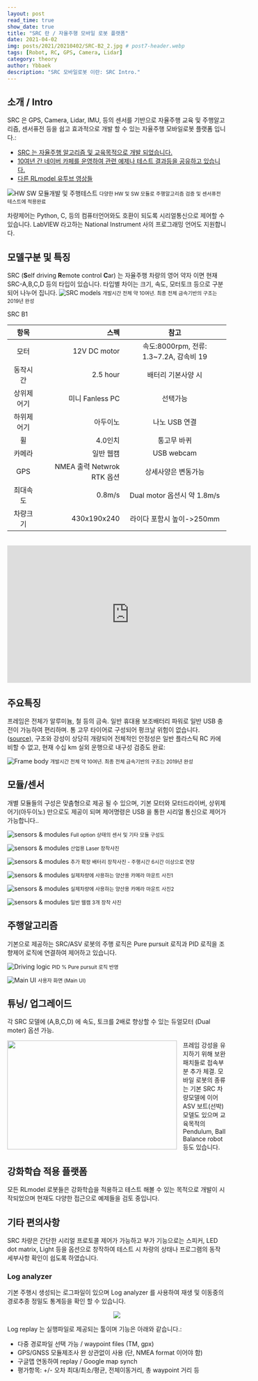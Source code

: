 ```yaml
---
layout: post
read_time: true
show_date: true
title: "SRC 란 / 자율주행 모바일 로봇 플랫폼"
date: 2021-04-02
img: posts/2021/20210402/SRC-B2_2.jpg # post7-header.webp
tags: [Robot, RC, GPS, Camera, Lidar]
category: theory
author: Ybbaek
description: "SRC 모바일로봇 이란: SRC Intro."
---
```

## 소개 / Intro
SRC 은 GPS, Camera, Lidar, IMU, 등의 센서를 기반으로 자율주행 교육 및 주행알고리즘, 센서퓨전 등을 쉽고 효과적으로 개발 할 수 있는 자율주행 모바일로봇 플랫폼 입니다.:
- [SRC 는 자율주행 알고리즘 및 교육목적으로 개발 되었습니다.](https://github.com/yunbum/SRC)
- [10여년 간 네이버 카페를 운영하여 관련 예제나 테스트 결과등을 공유하고 있습니다.](https://cafe.naver.com/iltech)
- [다른 RLmodel 유투브 영상들](https://www.youtube.com/channel/UCd23NgICe3702uqAAk4HYFQ/videos)

![HW SW 모듈개발 및 주행테스트](./assets/img/posts/2021/20210402/src_hw-sw.png)
<small>다양한 HW 및 SW 모듈로 주행알고리즘 검증 및 센서퓨전 테스트에 적용완료 </small>

차량제어는 Python, C, 등의 컴퓨터언어와도 호환이 되도록 시리얼통신으로 제어할 수 있습니다. LabVIEW 라고하는 National Instrument 사의 프로그래밍 언어도 지원합니다.

## 모델구분 및 특징
SRC (**S**elf driving **R**emote control **C**ar) 는 자율주행 차량의 영어 약자 이면 현재 SRC-A,B,C,D 등의 타입이 있습니다.
타입별 차이는 크기, 속도, 모터토크 등으로 구분되어 나누어 집니다.
![SRC models](./assets/img/posts/2021/20210402/SRC_models.png)
<small>개발시간 전체 약 10여년. 최종 전체 금속기반의 구조는 2019년 완성</small>

SRC B1  

|항목|스펙|참고|
|:---:|---:|:---:|
|모터|12V DC motor| 속도:8000rpm, 전류: 1.3~7.2A, 감속비 19 |
|동작시간|2.5 hour|배터리 기본사양 시|
|상위제어기|미니 Fanless PC|선택가능|
|하위제어기|아두이노|나노 USB 연결|
|휠|4.0인치|통고무 바퀴|
|카메라|일반 웹캠|USB webcam|
|GPS|NMEA 출력 Netwrok RTK 옵션|상세사양은 변동가능|
|최대속도|0.8m/s|Dual motor 옵션시 약 1.8m/s|
|차량크기|430x190x240|라이다 포함시 높이->250mm|  

<br/>
<iframe width="560" height="315" src="https://www.youtube.com/embed/OcdVl3k5qS0" title="YouTube video player" frameborder="0" allow="accelerometer; autoplay; clipboard-write; encrypted-media; gyroscope; picture-in-picture" allowfullscreen></iframe>

## 주요특징
프레임은 전체가 알루미늄, 철 등의 금속. 일반 휴대용 보조배터리 파워로 일반 USB 충전이 가능하여 편리하며. 통 고무 타이어로 구성되어 펑크날 위험이 없습니다. ([source](https://www.thinkautomation.com/bots-and-ai/a-history-of-automation-the-rise-of-robots-and-ai/)), 구조와 강성이 상당히 개량되어 전체적인 안정성은 일반 플라스틱 RC 카에 비할 수 없고, 현재 수십 km 실외 운행으로 내구성 검증도 완료:

![Frame body](./assets/img/posts/2021/20210402/src-b2_3.jpg)
<small>개발시간 전체 약 10여년. 최종 전체 금속기반의 구조는 2019년 완성</small>

## 모듈/센서
개별 모듈들의 구성은 맞춤형으로 제공 될 수 있으며, 기본 모터와 모터드라이버, 상위제어기(아두이노) 만으로도 제공이 되며 제어명령은 USB 을 통한 시리얼 통신으로 제어가 가능합니다..

![sensors & modules](./assets/img/posts/2021/20210402/SRC-B_parts.png)
<small>Full option 상태의 센서 및 기타 모듈 구성도</small>

![sensors & modules](./assets/img/posts/2021/20210402/20210822_laser.jpg)
<small>산업용 Laser 장착사진</small>

![sensors & modules](./assets/img/posts/2021/20210402/20211114_battery.jpg)
<small>추가 확장 배터리 장착사진 - 주행시간 6시간 이상으로 연장</small>

![sensors & modules](./assets/img/posts/2021/20210402/20220323_carcam1.jpg)
<small>실제차량에 사용하는 양산용 카메라 마운트 사진1</small>

![sensors & modules](./assets/img/posts/2021/20210402/20220323_carcam2.jpg)
<small>실제차량에 사용하는 양산용 카메라 마운트 사진2</small>

![sensors & modules](./assets/img/posts/2021/20210402/20210810_camx3.jpg)
<small>일반 웹캠 3개 장착 사진</small>

## 주행알고리즘
기본으로 제공하는 SRC/ASV 로봇의 주행 로직은 Pure pursuit 로직과 PID 로직을 조향제어 로직에 연결하여 제어하고 있습니다.

![Driving logic](./assets/img/posts/2021/20210402/driving-logic.png)
<small>PID % Pure pursuit 로직 반영</small>

![Main UI](./assets/img/posts/2021/20210402/main_ui.JPG)
<small>사용자 화면 (Main UI)</small>

## 튜닝/ 업그레이드
각 SRC 모델에 (A,B,C,D) 에 속도, 토크를 2배로 향상할 수 있는 듀얼모터 (Dual moter) 옵션 가능.

<center><img style="float: left;margin-right: 1em;" src='./assets/img/posts/2021/20210402/dual_motor.jpg' width="390" height="250"></center>
프레임 강성을 유지하기 위해 보완 패치들로 접속부분 추가 체결.
모바일 로봇의 종류는 기본 SRC 차량모델에 이어 ASV 보트(선박) 모델도 있으며 교육목적의 Pendulum, Ball Balance robot 등도 있습니다.

## 강화학습 적용 플랫폼
모든 RLmodel 로봇들은 강화학습을 적용하고 테스트 해볼 수 있는 목적으로 개발이 시작되었으며 현재도 다양한 접근으로 예제들을 검토 중입니다.

## 기타 편의사항
SRC 차량은 간단한 시리얼 프로토콜 제어가 가능하고 부가 기능으로는 스피커, LED dot matrix, Light 등을 옵션으로 창작하여 테스트 시 차량의 상태나 프로그램의 동작 세부사항 확인이 쉽도록 하였습니다.

### Log analyzer
기본 주행시 생성되는 로그파일이 있으며 Log analyzer 를 사용하여 재생 및 이동중의 경로추종 정밀도 통계등을 확인 할 수 있습니다.
<center><img src="./assets/img/posts/2021/20210228/log-replay.jpg"></center>

Log replay 는 실행파일로 제공되는 툴이며 기능은 아래와 같습니다.:

- 다중 경로파일 선택 가능 / waypoint files (TM, gpx)
- GPS/GNSS 모듈제조사 완 상관없이 사용 (단, NMEA format 이어야 함)
- 구글맵 연동하여 replay / Google map synch
- 평가항목: +/- 오차 최대/최소/평균, 전체이동거리, 총 waypoint 거리 등
